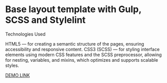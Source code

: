 # Base layout template with Gulp, SCSS and Stylelint

Technologies Used

HTML5 — for creating a semantic structure of the pages, ensuring accessibility and responsive content.
CSS3 (SCSS) — for styling interface elements using modern CSS features and the SCSS preprocessor, allowing for nesting, variables, and mixins, which optimizes and supports scalable styles.

[DEMO LINK](https://svyatoslavPy.github.io/landing-page/)
